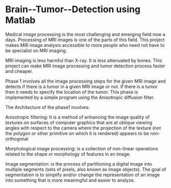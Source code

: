 # Brain--Tumor--Detection using Matlab

Medical image processing is the most challenging and emerging field now a days. Processing of MRI images is one of the parts of this field. This project makes MRI image analysis accessible to more people who need not have to be specialist on MRI imaging. 

MRI imaging is less harmful than X-ray. It is less attenuated by bones. This project can make MRI image processing and tumor detection process faster and cheaper.

Phase 1 involves all the image processing steps for the given MRI image and detects if there is a tumor in a given MRI image or not. If there is a tumor then it needs to specify the location of the tumor. This phase is implemented by a simple program using the Anisotropic diffusion filter.

The Architecture of the phase1 involves:

Anisotropic filtering: It is a method of enhancing the image quality of textures on surfaces of computer graphics that are at oblique viewing angles with respect to the camera where the projection of the texture (not the polygon or other primitive on which it is rendered) appears to be non-orthogonal

Morphological image processing: is a collection of non-linear operations related to the shape or morphology of features in an image. 

Image segmentation: is the process of partitioning a digital image into multiple segments (sets of pixels, also known as image objects). The goal of segmentation is to simplify and/or change the representation of an image into something that is more meaningful and easier to analyze.
